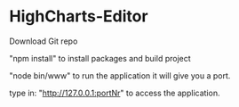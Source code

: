 # HighCharts-Editor

Download Git repo

"npm install"
to install packages and build project

"node bin/www" to run the application
it will give you a port.

type in: "http://127.0.0.1:portNr" to access the application.
